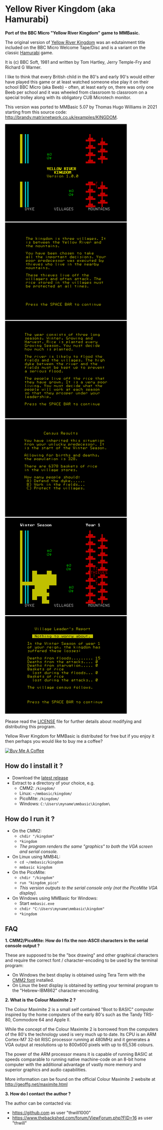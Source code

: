 # Yellow River Kingdom (aka Hamurabi)
**Port of the BBC Micro "Yellow River Kingdom" game to MMBasic.**

The original version of [Yellow River Kingdom](http://bbcmicro.co.uk/game.php?id=1996&h=h)
was an edutainment title included on the BBC Micro Welcome Tape/Disc and is a variant on
the classic [Hamurabi](https://en.wikipedia.org/wiki/Hamurabi_(video_game)) game.

It is (c) BBC Soft, 1981 and written by Tom Hartley, Jerry Temple-Fry and Richard G Warner.

I like to think that every British child in the 80's and early 90's would either have played this
game or at least watched someone else play it on their school BBC Micro (aka Beeb) - often, at
least early on, there was only one Beeb per school and it was wheeled from classroom to classroom
on a special trolley along with its obligatory CUB Microtech monitor.

This version was ported to MMBasic 5.07 by Thomas Hugo Williams in 2021 starting from this source
code: http://brandy.matrixnetwork.co.uk/examples/KINGDOM.

![Screenshot 1](/resources/screenshot-1.png)
![Screenshot 2](/resources/screenshot-2.png)
![Screenshot 3](/resources/screenshot-3.png)
![Screenshot 4](/resources/screenshot-4.png)
![Screenshot 5](/resources/screenshot-5.png)
![Screenshot 6](/resources/screenshot-6.png)

Please read the [LICENSE](LICENSE) file for further details about modifying and distributing
this program.

Yellow River Kingdom for MMBasic is distributed for free but if you enjoy it then
perhaps you would like to buy me a coffee?

<a href="https://www.buymeacoffee.com/thwill"><img src="https://cdn.buymeacoffee.com/buttons/v2/default-yellow.png" alt="Buy Me A Coffee" style="width:217px;"></a>

## How do I install it ?

 - Download the [latest release](https://github.com/thwill1000/cmm2-kingdom/releases/latest)
 - Extract to a directory of your choice, e.g.
     -  CMM2: `/kingdom/`
     -  Linux: `~/mmbasic/kingdom/`
     -  PicoMite: `/kingdom/`
     -  Windows: `C:\Users\myname\mmbasic\kingdom\`

## How do I run it ?

 - On the CMM2:
     - `chdir "/kingdom"`
     - `*kingdom`
     - *The program renders the same "graphics" to both the VGA screen and serial console.*
 - On Linux using MMB4L:
     - `cd ~/mmbasic/kingdom`
     - `mmbasic kingdom`
 - On the PicoMite:
     - `chdir "/kingdom"`
     - `run "kingdom_pico"`
     - *This version outputs to the serial console only (not the PicoMite VGA display).*
 - On Windows using MMBasic for Windows:
     - Start `mmbasic.exe`
     - `chdir "C:\Users\myname\mmbasic\kingdom"`
     - `*kingdom`

## FAQ

**1. CMM2/PicoMite: How do I fix the non-ASCII characters in the serial console output ?**

These are supposed to be the "box drawing" and other graphical characters and require the correct font / character-encoding to be used by the terminal program:
 - On Windows the best display is obtained using Tera Term with the [CMM2 font](resources/CMM2f1.fon) installed.
 - On Linux the best display is obtained by setting your terminal program to the "Hebrew-IBM862" character-encoding.

**2. What is the Colour Maximite 2 ?**

The Colour Maximite 2 is a small self contained "Boot to BASIC" computer inspired by the home
computers of the early 80's such as the Tandy TRS-80, Commodore 64 and Apple II.

While the concept of the Colour Maximite 2 is borrowed from the computers of the 80's the
technology used is very much up to date.  Its CPU is an ARM Cortex-M7 32-bit RISC processor
running at 480MHz and it generates a VGA output at resolutions up to 800x600 pixels with up to
65,536 colours.

The power of the ARM processor means it is capable of running BASIC at speeds comparable to
running native machine-code on an 8-bit home computer with the additional advantage of vastly
more memory and superior graphics and audio capabilities.

More information can be found on the official Colour Maximite 2 website at
http://geoffg.net/maximite.html

**3. How do I contact the author ?**

The author can be contacted via:
 - https://github.com as user "thwill1000"
 - https://www.thebackshed.com/forum/ViewForum.php?FID=16 as user "thwill"
